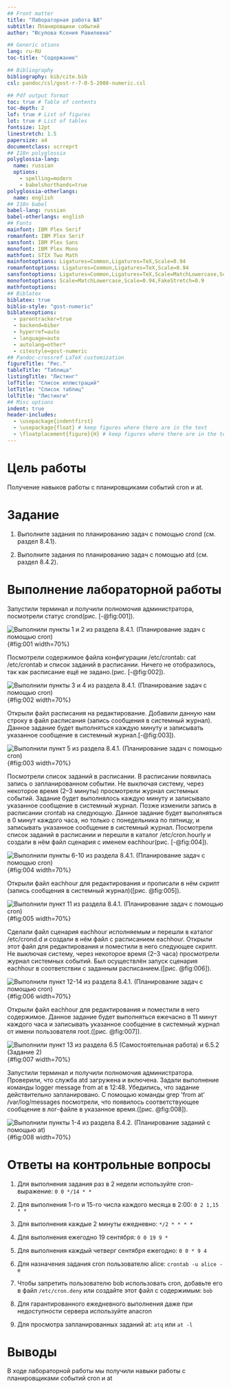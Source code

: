 ```yaml
---
## Front matter
title: "Лабораторная работа №8"
subtitle: Планировщики событий
author: "Юсупова Ксения Равилевна"

## Generic otions
lang: ru-RU
toc-title: "Содержание"

## Bibliography
bibliography: bib/cite.bib
csl: pandoc/csl/gost-r-7-0-5-2008-numeric.csl

## Pdf output format
toc: true # Table of contents
toc-depth: 2
lof: true # List of figures
lot: true # List of tables
fontsize: 12pt
linestretch: 1.5
papersize: a4
documentclass: scrreprt
## I18n polyglossia
polyglossia-lang:
  name: russian
  options:
	- spelling=modern
	- babelshorthands=true
polyglossia-otherlangs:
  name: english
## I18n babel
babel-lang: russian
babel-otherlangs: english
## Fonts
mainfont: IBM Plex Serif
romanfont: IBM Plex Serif
sansfont: IBM Plex Sans
monofont: IBM Plex Mono
mathfont: STIX Two Math
mainfontoptions: Ligatures=Common,Ligatures=TeX,Scale=0.94
romanfontoptions: Ligatures=Common,Ligatures=TeX,Scale=0.94
sansfontoptions: Ligatures=Common,Ligatures=TeX,Scale=MatchLowercase,Scale=0.94
monofontoptions: Scale=MatchLowercase,Scale=0.94,FakeStretch=0.9
mathfontoptions:
## Biblatex
biblatex: true
biblio-style: "gost-numeric"
biblatexoptions:
  - parentracker=true
  - backend=biber
  - hyperref=auto
  - language=auto
  - autolang=other*
  - citestyle=gost-numeric
## Pandoc-crossref LaTeX customization
figureTitle: "Рис."
tableTitle: "Таблица"
listingTitle: "Листинг"
lofTitle: "Список иллюстраций"
lotTitle: "Список таблиц"
lolTitle: "Листинги"
## Misc options
indent: true
header-includes:
  - \usepackage{indentfirst}
  - \usepackage{float} # keep figures where there are in the text
  - \floatplacement{figure}{H} # keep figures where there are in the text
---
```


# Цель работы
 
Получение навыков работы с планировщиками событий cron и at.

# Задание
 
1. Выполните задания по планированию задач с помощью crond (см. раздел 8.4.1).

2. Выполните задания по планированию задач с помощью atd (см. раздел 8.4.2).

# Выполнение лабораторной работы

Запустили терминал и получили полномочия администратора, посмотрели статус crond(рис. [-@fig:001]).

![Выполнили пункты 1 и 2 из раздела 8.4.1. (Планирование задач с помощью cron)](image/1.png){#fig:001 width=70%}

Посмотрели содержимое файла конфигурации /etc/crontab:
cat /etc/crontab и список заданий в расписании. Ничего не отобразилось, так как расписание ещё не задано.(рис. [-@fig:002]).

![Выполнили пункты 3 и 4 из раздела 8.4.1. (Планирование задач с помощью cron)](image/2.png){#fig:002 width=70%}

Открыли файл расписания на редактирование. Добавили данную нам строку в файл расписания (запись сообщения в системный журнал). Данное задание будет выполняться каждую минуту и записывать указанное сообщение в системный журнал.[-@fig:003]).

![Выполнили пункт 5 из раздела 8.4.1. (Планирование задач с помощью cron)](image/3.png){#fig:003 width=70%}

Посмотрели список заданий в расписании. В расписании появилась запись о запланированном событии. Не выключая систему, через некоторое время (2–3 минуты) просмотрели журнал системных событий. Задание будет выполнялось каждую минуту и записывало указанное сообщение в системный журнал. Позже изменили запись в расписании crontab на следующую. Данное задание будет выполняться в 0 минут каждого часа, но только с понедельника по пятницу, и записывать указанное сообщение в системный журнал. Посмотрели список заданий в расписании и перешли в каталог /etc/cron.hourly и создали в нём файл сценария с именем eachhour(рис. [-@fig:004]).

![Выполнили пункты 6-10 из раздела 8.4.1. (Планирование задач с помощью cron)](image/4.png){#fig:004 width=70%}

Открыли файл eachhour для редактирования и прописали в нём скрипт (запись сообщения в системный журнал)([рис. @fig:005]).

![Выполнили пункт 11 из раздела 8.4.1. (Планирование задач с помощью cron)](image/5.png){#fig:005 width=70%}

Сделали файл сценария eachhour исполняемым и перешли в каталог /etc/crond.d и создали в нём файл с расписанием
eachhour. Открыли этот файл для редактирования и поместили в него следующее скрипт. Не выключая систему, через некоторое время (2–3 часа) просмотрели журнал системных событий. Был осуществлён запуск сценария eachhour в соответствии с заданным расписанием.([рис. @fig:006]).

![Выполнили пункт 12-14 из раздела 8.4.1. (Планирование задач с помощью cron)](image/6.png){#fig:006 width=70%}

Открыли файл eachhour для редактирования и поместили в него содержимое. Данное задание будет выполняться ежечасно в 11 минут каждого часа и записывать указанное сообщение в системный журнал от имени пользователя root.([рис. @fig:007]).

![Выполнили пункт 13 из раздела 6.5 (Самостоятельная работа) и 6.5.2 (Задание 2)](image/7.png){#fig:007 width=70%}

Запустили терминал и получили полномочия администратора. Проверили, что служба atd загружена и включена. Задали выполнение команды logger message from at в 12:48. Убедились, что задание действительно запланировано. С помощью команды grep 'from at' /var/log/messages посмотрели, что появилось соответствующее сообщение в лог-файле в указанное время.([рис. @fig:008]).

![Выполнили пункты 1-4 из раздела  8.4.2. (Планирование заданий с помощью at)](image/8.png){#fig:008 width=70%}



# Ответы на контрольные вопросы

1. Для выполнения задания раз в 2 недели используйте cron-выражение: `0 0 */14 * *`

2. Для выполнения 1-го и 15-го числа каждого месяца в 2:00: `0 2 1,15 * *`

3. Для выполнения каждые 2 минуты ежедневно: `*/2 * * * *`

4. Для выполнения ежегодно 19 сентября: `0 0 19 9 *`

5. Для выполнения каждый четверг сентября ежегодно: `0 0 * 9 4`

6. Для назначения задания cron пользователю alice: `crontab -u alice -e`

7. Чтобы запретить пользователю bob использовать cron, добавьте его в файл `/etc/cron.deny` или создайте этот файл с содержимым: `bob`

8. Для гарантированного ежедневного выполнения даже при недоступности сервера используйте anacron

9. Для просмотра запланированных заданий at: `atq` или `at -l`

# Выводы

В ходе лабораторной работы мы получили навыки работы с планировщиками событий cron и at



